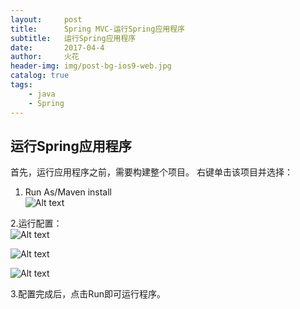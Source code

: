 ```yaml
---
layout:     post
title:      Spring MVC-运行Spring应用程序
subtitle:   运行Spring应用程序
date:       2017-04-4
author:     火花
header-img: img/post-bg-ios9-web.jpg
catalog: true
tags:
    - java
    - Spring
---
```


## 运行Spring应用程序 ##

首先，运行应用程序之前，需要构建整个项目。
右键单击该项目并选择：  
1. Run As/Maven install  
![Alt text](https://cl.ly/3p2C2Q1d3w3Q/1-160116095I1222.png)

2.运行配置：  
![Alt text](https://cl.ly/0z1R1G1b2W2q/1-160116095PX51.png)

![Alt text](https://cl.ly/3p3h201m2s16/1-160116095RVa.png)

![Alt text](https://cl.ly/0o1U3w2w320U/1-160116095U2113.png)

3.配置完成后，点击Run即可运行程序。


